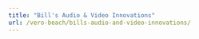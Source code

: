 ```yaml
---
title: "Bill's Audio & Video Innovations"
url: /vero-beach/bills-audio-and-video-innovations/
---
```

